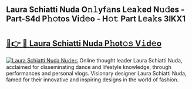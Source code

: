 ## Laura Schiatti Nuda O𝚗𝚕yf𝚊ns L𝚎a𝚔ed N𝚞𝚍es - Part-S4d P𝚑𝚘tos Vi𝚍𝚎o - H𝚘𝚝 Part L𝚎a𝚔s 3lKX1

# <h2><a href="http://kfddyjc.oniu.top/?m=Laura+Schiatti+Nuda">🔗👉 🔴 Laura Schiatti Nuda P𝚑ot𝚘𝚜 V𝚒d𝚎o</a></h2>

[![Laura Schiatti Nuda Nu𝚍e𝚜](https://i.imgur.com/0qMVB7G.gif)](http://kfddyjc.oniu.top/?m=Laura+Schiatti+Nuda)
Online thought leader Laura Schiatti Nuda, acclaimed for disseminating dance and lifestyle knowledge, through performances and personal vlogs. Visionary designer Laura Schiatti Nuda, famed for their innovative and inspiring designs in the world of fashion.  
